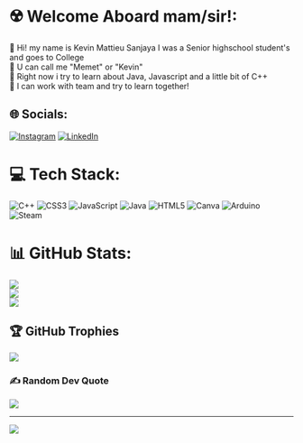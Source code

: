 # ☢️ Welcome Aboard mam/sir!:
🔭 Hi! my name is Kevin Mattieu Sanjaya I was a Senior highschool student's and goes to College<br>👯 U can call me "Memet" or "Kevin"<br>🌱 Right now i try to learn about Java, Javascript and a little bit of C++<br>🤝 I can work with team and try to learn together!<br>


## 🌐 Socials:
[![Instagram](https://img.shields.io/badge/Instagram-%23E4405F.svg?logo=Instagram&logoColor=white)](https://instagram.com/ikevinnnn.ms) [![LinkedIn](https://img.shields.io/badge/LinkedIn-%230077B5.svg?logo=linkedin&logoColor=white)](https://www.linkedin.com/in/kevinmattieu/) 

# 💻 Tech Stack:
![C++](https://img.shields.io/badge/c++-%2300599C.svg?style=for-the-badge&logo=c%2B%2B&logoColor=white) ![CSS3](https://img.shields.io/badge/css3-%231572B6.svg?style=for-the-badge&logo=css3&logoColor=white) ![JavaScript](https://img.shields.io/badge/javascript-%23323330.svg?style=for-the-badge&logo=javascript&logoColor=%23F7DF1E) ![Java](https://img.shields.io/badge/java-%23ED8B00.svg?style=for-the-badge&logo=openjdk&logoColor=white) ![HTML5](https://img.shields.io/badge/html5-%23E34F26.svg?style=for-the-badge&logo=html5&logoColor=white) ![Canva](https://img.shields.io/badge/Canva-%2300C4CC.svg?style=for-the-badge&logo=Canva&logoColor=white) ![Arduino](https://img.shields.io/badge/-Arduino-00979D?style=for-the-badge&logo=Arduino&logoColor=white) ![Steam](https://img.shields.io/badge/steam-%23000000.svg?style=for-the-badge&logo=steam&logoColor=white) 
# 📊 GitHub Stats:
![](https://github-readme-stats.vercel.app/api?username=kevinmattieu&theme=merko&hide_border=false&include_all_commits=true&count_private=true)<br/>
![](https://nirzak-streak-stats.vercel.app/?user=kevinmattieu&theme=merko&hide_border=false)<br/>
![](https://github-readme-stats.vercel.app/api/top-langs/?username=kevinmattieu&theme=merko&hide_border=false&include_all_commits=true&count_private=true&layout=compact)

## 🏆 GitHub Trophies
![](https://github-profile-trophy.vercel.app/?username=kevinmattieu&theme=radical&no-frame=false&no-bg=false&margin-w=4)

### ✍️ Random Dev Quote
![](https://quotes-github-readme.vercel.app/api?type=horizontal&theme=gruvbox)

---
[![](https://visitcount.itsvg.in/api?id=kevinmattieu&icon=2&color=0)](https://visitcount.itsvg.in)

<!-- Proudly created with GPRM ( https://gprm.itsvg.in ) -->
